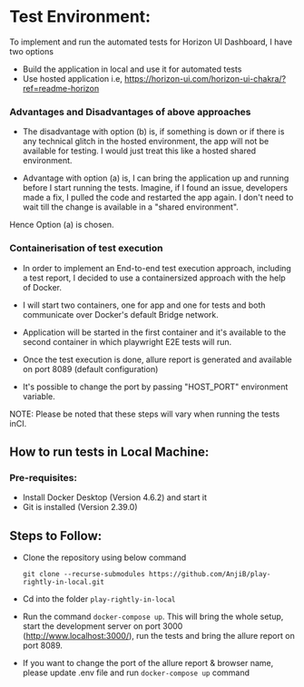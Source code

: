 
# Test Environment: 

To implement and run the automated tests for Horizon UI Dashboard, I have two options 

* Build the application in local and use it for automated tests
* Use hosted application i.e, https://horizon-ui.com/horizon-ui-chakra/?ref=readme-horizon

### Advantages and Disadvantages of above approaches

- The disadvantage with option (b) is, if something is down or if there is any technical glitch in the hosted environment, the app will not be available for testing. I would just treat this like a hosted shared environment.

- Advantage with option (a) is, I can bring the application up and running before I start running the tests. Imagine, if I found an issue, developers made a fix, I pulled the code and restarted the app again. I don't need to wait till the change is available in a "shared environment". 

Hence Option (a) is chosen.

### Containerisation of test execution

- In order to implement an End-to-end test execution approach, including a test report, I decided to use a containersized approach with the help of Docker. 
- I will start two containers, one for app and one for tests and both communicate over Docker's default Bridge network.
- Application will be started in the first container and it's available to the second container in which playwright E2E tests will run. 
- Once the test execution is done, allure report is generated and available on port 8089 (default configuration)

- It's possible to change the port by passing "HOST_PORT" environment variable. 

NOTE: Please be noted that these steps will vary when running the tests inCI.

## How to run tests in Local Machine:

### Pre-requisites:

* Install Docker Desktop (Version 4.6.2) and start it
* Git is installed (Version 2.39.0)

## Steps to Follow:

* Clone the repository using below command

   ```git clone --recurse-submodules https://github.com/AnjiB/play-rightly-in-local.git```


* Cd into the folder ```play-rightly-in-local```
* Run the command ```docker-compose up```. This will bring the whole setup, start the development server on port 3000 (http://www.localhost:3000/), run the tests and bring the allure report on port 8089. 
* If you want to change the port of the allure report & browser name, please update .env file and run
  ```docker-compose up``` command
